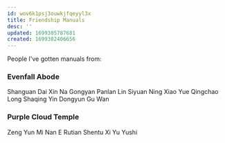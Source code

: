 ```yaml
---
id: wov6k1psj3ouwkjfqeyyl3x
title: Friendship Manuals
desc: ''
updated: 1699305787681
created: 1699302406656
---
```


People I've gotten manuals from:

### Evenfall Abode
Shanguan Dai
Xin Na
Gongyan Panlan
Lin Siyuan
Ning Xiao
Yue Qingchao
Long Shaqing
Yin Dongyun
Gu Wan

### Purple Cloud Temple
Zeng Yun
Mi Nan
E Rutian
Shentu Xi
Yu Yushi
